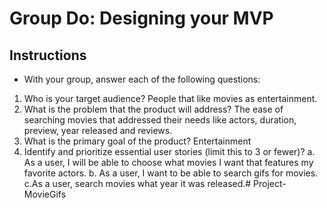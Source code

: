 # Group Do: Designing your MVP

## Instructions
* With your group, answer each of the following questions:
 1. Who is your target audience?
 People that like movies as entertainment.
 2. What is the problem that the product will address?
 The ease of searching movies that addressed their needs like actors, duration, preview,  year released and reviews.
 3. What is the primary goal of the product?
 Entertainment
 4. Identify and prioritize essential user stories (limit this to 3 or fewer)?
   a. As a user, I will be able to choose what movies I want that features my favorite actors.
   b. As a user, I want to be able to search gifs for movies.
   c.As a user, search movies what year it was released.# Project-MovieGifs